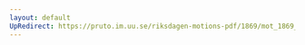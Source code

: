 ```yaml
---
layout: default
UpRedirect: https://pruto.im.uu.se/riksdagen-motions-pdf/1869/mot_1869__ak__262.pdf
---
```

